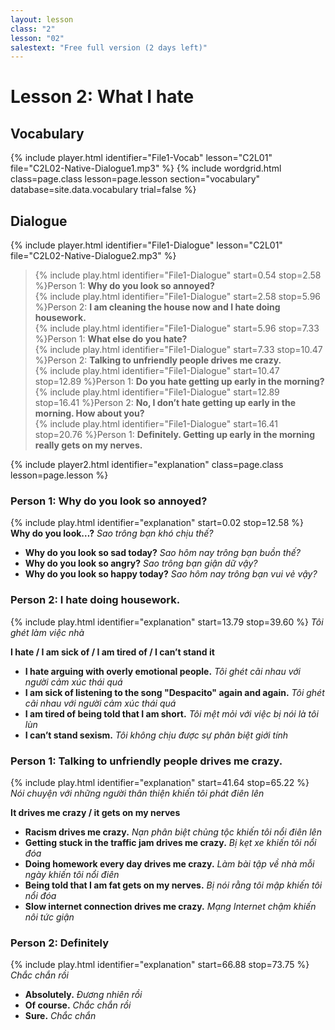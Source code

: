 ```yaml
---
layout: lesson
class: "2"
lesson: "02"
salestext: "Free full version (2 days left)"
---
```


# Lesson 2: What I hate 


## Vocabulary
{% include player.html identifier="File1-Vocab" lesson="C2L01" file="C2L02-Native-Dialogue1.mp3" %}
{% include wordgrid.html 
		class=page.class 
		lesson=page.lesson 
		section="vocabulary"
		database=site.data.vocabulary 
		trial=false %}


## Dialogue
{% include player.html identifier="File1-Dialogue" lesson="C2L01" file="C2L02-Native-Dialogue2.mp3" %}


> {% include play.html identifier="File1-Dialogue" start=0.54 stop=2.58 %}Person 1: **Why do you look so annoyed?**  
> {% include play.html identifier="File1-Dialogue" start=2.58 stop=5.96 %}Person 2: **I am cleaning the house now and I hate doing housework.**  
> {% include play.html identifier="File1-Dialogue" start=5.96 stop=7.33 %}Person 1: **What else do you hate?**  
> {% include play.html identifier="File1-Dialogue" start=7.33 stop=10.47 %}Person 2: **Talking to unfriendly people drives me crazy.**  
> {% include play.html identifier="File1-Dialogue" start=10.47 stop=12.89 %}Person 1: **Do you hate getting up early in the morning?**  
> {% include play.html identifier="File1-Dialogue" start=12.89 stop=16.41 %}Person 2: **No, I don’t hate getting up early in the morning. How about you?**  
> {% include play.html identifier="File1-Dialogue" start=16.41 stop=20.76 %}Person 1: **Definitely. Getting up early in the morning really gets on my nerves.**  

{% include player2.html identifier="explanation" class=page.class lesson=page.lesson %}
### Person 1: Why do you look so annoyed?
{% include play.html identifier="explanation" start=0.02 stop=12.58 %} 
**Why do you look…?** *Sao trông bạn khó chịu thế?*

- **Why do you look so sad today?**  *Sao hôm nay trông bạn buồn thế?*
- **Why do you look so angry?**  *Sao trông bạn giận dữ vậy?*
- **Why do you look so happy today?**  *Sao hôm nay trông bạn vui vẻ vậy?*

### Person 2: I hate doing housework.
{% include play.html identifier="explanation" start=13.79 stop=39.60 %}
*Tôi ghét làm việc nhà*

**I hate / I am sick of / I am tired of / I can’t stand it**

- **I hate arguing with overly emotional people.** *Tôi ghét cãi nhau với người cảm xúc thái quá*
- **I am sick of listening to the song "Despacito" again and again.** *Tôi ghét cãi nhau với người cảm xúc thái quá*
- **I am tired of being told that I am short.** *Tôi mệt mỏi với việc bị nói là tôi lùn*
- **I can’t stand sexism.** *Tôi không chịu được sự phân biệt giới tính*

### Person 1: Talking to unfriendly people drives me crazy.
{% include play.html identifier="explanation" start=41.64 stop=65.22 %}
*Nói chuyện với những người thân thiện khiến tôi phát điên lên*

**It drives me crazy / it gets on my nerves**

-  **Racism drives me crazy.** *Nạn phân biệt chủng tộc khiến tôi nổi điên lên*
-  **Getting stuck in the traffic jam drives me crazy.** *Bị kẹt xe khiến tôi nổi đóa*
-  **Doing homework every day drives me crazy.** *Làm bài tập về nhà mỗi ngày khiến tôi nổi điên*
-  **Being told that I am fat gets on my nerves.** *Bị nói rằng tôi mập khiến tôi nổi đóa*
-  **Slow internet connection drives me crazy.** *Mạng Internet chậm khiến nôi tức giận*

### Person 2: Definitely
{% include play.html identifier="explanation" start=66.88 stop=73.75 %}
*Chắc chắn rồi*

- **Absolutely.** *Đương nhiên rồi*
- **Of course.** *Chắc chắn rồi*
- **Sure.** *Chắc chắn*

